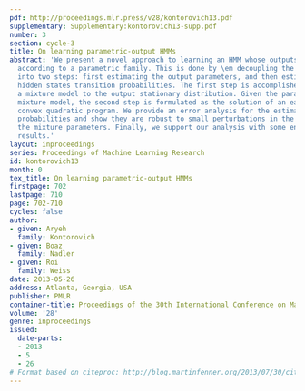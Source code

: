 ```yaml
---
pdf: http://proceedings.mlr.press/v28/kontorovich13.pdf
supplementary: Supplementary:kontorovich13-supp.pdf
number: 3
section: cycle-3
title: On learning parametric-output HMMs
abstract: 'We present a novel approach to learning an HMM whose outputs are distributed
  according to a parametric family. This is done by \em decoupling the learning task
  into two steps: first estimating the output parameters, and then estimating the
  hidden states transition probabilities. The first step is accomplished by fitting
  a mixture model to the output stationary distribution. Given the parameters of this
  mixture model, the second step is formulated as the solution of an easily solvable
  convex quadratic program. We provide an error analysis for the estimated transition
  probabilities and show they are robust to small perturbations in the estimates of
  the mixture parameters. Finally, we support our analysis with some encouraging empirical
  results.'
layout: inproceedings
series: Proceedings of Machine Learning Research
id: kontorovich13
month: 0
tex_title: On learning parametric-output HMMs
firstpage: 702
lastpage: 710
page: 702-710
cycles: false
author:
- given: Aryeh
  family: Kontorovich
- given: Boaz
  family: Nadler
- given: Roi
  family: Weiss
date: 2013-05-26
address: Atlanta, Georgia, USA
publisher: PMLR
container-title: Proceedings of the 30th International Conference on Machine Learning
volume: '28'
genre: inproceedings
issued:
  date-parts:
  - 2013
  - 5
  - 26
# Format based on citeproc: http://blog.martinfenner.org/2013/07/30/citeproc-yaml-for-bibliographies/
---
```

